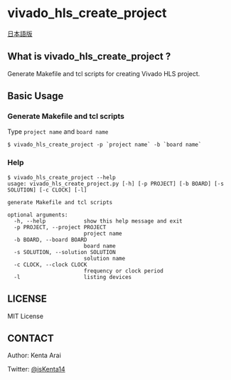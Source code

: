 # vivado_hls_create_project

[日本語版](README-jp.md)

## What is vivado_hls_create_project ?

Generate Makefile and tcl scripts for creating Vivado HLS project.

## Basic Usage

### Generate Makefile and tcl scripts

Type `project name` and `board name`

```
$ vivado_hls_create_project -p `project name` -b `board name`
```

### Help

```
$ vivado_hls_create_project --help
usage: vivado_hls_create_project.py [-h] [-p PROJECT] [-b BOARD] [-s SOLUTION] [-c CLOCK] [-l]

generate Makefile and tcl scripts

optional arguments:
  -h, --help            show this help message and exit
  -p PROJECT, --project PROJECT
                        project name
  -b BOARD, --board BOARD
                        board name
  -s SOLUTION, --solution SOLUTION
                        solution name
  -c CLOCK, --clock CLOCK
                        frequency or clock period
  -l                    listing devices
```

## LICENSE

MIT License

## CONTACT

Author: Kenta Arai

Twitter: [@isKenta14](https://twitter.com/isKenta14)
